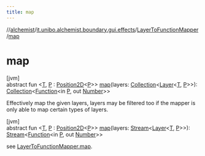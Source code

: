 ```yaml
---
title: map
---
```

//[alchemist](../../../index.html)/[it.unibo.alchemist.boundary.gui.effects](../index.html)/[LayerToFunctionMapper](index.html)/[map](map.html)



# map



[jvm]\
abstract fun <[T](map.html), [P](map.html) : [Position2D](../../it.unibo.alchemist.model.interfaces/-position2-d/index.html)<[P](map.html)>> [map](map.html)(layers: [Collection](https://kotlinlang.org/api/latest/jvm/stdlib/kotlin.collections/-collection/index.html)<[Layer](../../it.unibo.alchemist.model.interfaces/-layer/index.html)<[T](map.html), [P](map.html)>>): [Collection](https://kotlinlang.org/api/latest/jvm/stdlib/kotlin.collections/-collection/index.html)<[Function](https://docs.oracle.com/javase/8/docs/api/java/util/function/Function.html)<in [P](map.html), out [Number](https://kotlinlang.org/api/latest/jvm/stdlib/kotlin/-number/index.html)>>



Effectively map the given layers, layers may be filtered too if the mapper is only able to map certain types of layers.





[jvm]\
abstract fun <[T](map.html), [P](map.html) : [Position2D](../../it.unibo.alchemist.model.interfaces/-position2-d/index.html)<[P](map.html)>> [map](map.html)(layers: [Stream](https://docs.oracle.com/javase/8/docs/api/java/util/stream/Stream.html)<[Layer](../../it.unibo.alchemist.model.interfaces/-layer/index.html)<[T](map.html), [P](map.html)>>): [Stream](https://docs.oracle.com/javase/8/docs/api/java/util/stream/Stream.html)<[Function](https://docs.oracle.com/javase/8/docs/api/java/util/function/Function.html)<in [P](map.html), out [Number](https://kotlinlang.org/api/latest/jvm/stdlib/kotlin/-number/index.html)>>



see [LayerToFunctionMapper.map](map.html).




